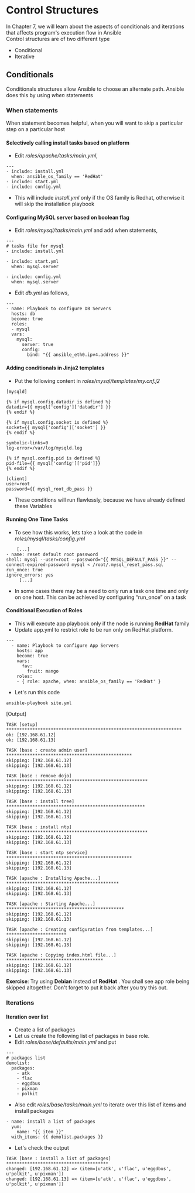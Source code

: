 # Control Structures
In Chapter 7, we will learn about the aspects of conditionals and iterations that affects program's execution flow in Ansible  
Control structures are of two different type

* Conditional  
* Iterative  

## Conditionals  
Conditionals structures allow Ansible to choose an alternate path. Ansible does this by using *when* statements  

### **When** statements  
When statement becomes helpful, when you will want to skip a particular step on a particular host  

#### Selectively calling install tasks based on platform  
* Edit *roles/apache/tasks/main.yml*,

```
---
- include: install.yml
  when: ansible_os_family == 'RedHat'
- include: start.yml
- include: config.yml
```

* This will include *install.yml* only if the OS family is Redhat, otherwise it will skip the installation playbook  

#### Configuring MySQL server based on boolean flag  
* Edit *roles/mysql/tasks/main.yml* and add when statements,

```
---
# tasks file for mysql
- include: install.yml

- include: start.yml
  when: mysql.server

- include: config.yml
  when: mysql.server
```

* Edit *db.yml* as follows,

```
---
- name: Playbook to configure DB Servers
  hosts: db
  become: true
  roles:
  - mysql
  vars:
    mysql:
      server: true
      config:
        bind: "{{ ansible_eth0.ipv4.address }}"
```

#### Adding conditionals in Jinja2 templates  
* Put the following content in *roles/mysql/templates/my.cnf.j2*

```
[mysqld]

{% if mysql.config.datadir is defined %}
datadir={{ mysql['config']['datadir'] }}
{% endif %}

{% if mysql.config.socket is defined %}
socket={{ mysql['config']['socket'] }}
{% endif %}

symbolic-links=0
log-error=/var/log/mysqld.log

{% if mysql.config.pid is defined %}
pid-file={{ mysql['config']['pid']}}
{% endif %}

[client]
user=root
password={{ mysql_root_db_pass }}
```

* These conditions will run flawlessly, because we have already defined these Variables  

#### Running One Time Tasks  
* To see how this works, lets take a look at the code in *roles/mysql/tasks/config.yml*

```
    [...]
- name: reset default root password
shell: mysql --user=root --password="{{ MYSQL_DEFAULT_PASS }}" --connect-expired-password mysql < /root/.mysql_reset_pass.sql
run_once: true
ignore_errors: yes
     [...]
```

* In some cases there may be a need to only run a task one time and only on one host. This can be achieved by configuring “run_once” on a task

#### Conditional Execution of Roles  
* This will execute app playbook only if the node is running **RedHat** family
* Update app.yml to restrict role to be run only on RedHat platform.

```
---
  - name: Playbook to configure App Servers
    hosts: app
    become: true
    vars:
      fav:
        fruit: mango
    roles:
    - { role: apache, when: ansible_os_family == 'RedHat' }
```

* Let's run this code

```
ansible-playbook site.yml
```
[Output]

```
TASK [setup] *******************************************************************
ok: [192.168.61.12]
ok: [192.168.61.13]

TASK [base : create admin user] ************************************************
skipping: [192.168.61.12]
skipping: [192.168.61.13]

TASK [base : remove dojo] ******************************************************
skipping: [192.168.61.12]
skipping: [192.168.61.13]

TASK [base : install tree] *****************************************************
skipping: [192.168.61.12]
skipping: [192.168.61.13]

TASK [base : install ntp] ******************************************************
skipping: [192.168.61.12]
skipping: [192.168.61.13]

TASK [base : start ntp service] ************************************************
skipping: [192.168.61.12]
skipping: [192.168.61.13]

TASK [apache : Installing Apache...] *******************************************
skipping: [192.168.61.12]
skipping: [192.168.61.13]

TASK [apache : Starting Apache...] *********************************************
skipping: [192.168.61.12]
skipping: [192.168.61.13]

TASK [apache : Creating configuration from templates...] ***********************
skipping: [192.168.61.12]
skipping: [192.168.61.13]

TASK [apache : Copying index.html file...] *************************************
skipping: [192.168.61.12]
skipping: [192.168.61.13]

```

**Exercise**: Try using **Debian** instead of **RedHat** . You shall see app role being skipped altogether. Don't forget to put it back after you try this out.

### Iterations

#### Iteration over list  
* Create a list of packages  
* Let us create the following list of packages in base role.  
* Edit *roles/base/defaults/main.yml* and put

```
---
# packages list
demolist:
  packages:
    - atk
    - flac
    - eggdbus
    - pixman
    - polkit

```

* Also edit *roles/base/tasks/main.yml* to iterate over this list of items and install packages

```
- name: install a list of packages
  yum:
    name: "{{ item }}"
  with_items: {{ demolist.packages }}
```

* Let's check the output

```
TASK [base : install a list of packages] ***************************************
changed: [192.168.61.12] => (item=[u'atk', u'flac', u'eggdbus', u'polkit', u'pixman'])
changed: [192.168.61.13] => (item=[u'atk', u'flac', u'eggdbus', u'polkit', u'pixman'])
```  
